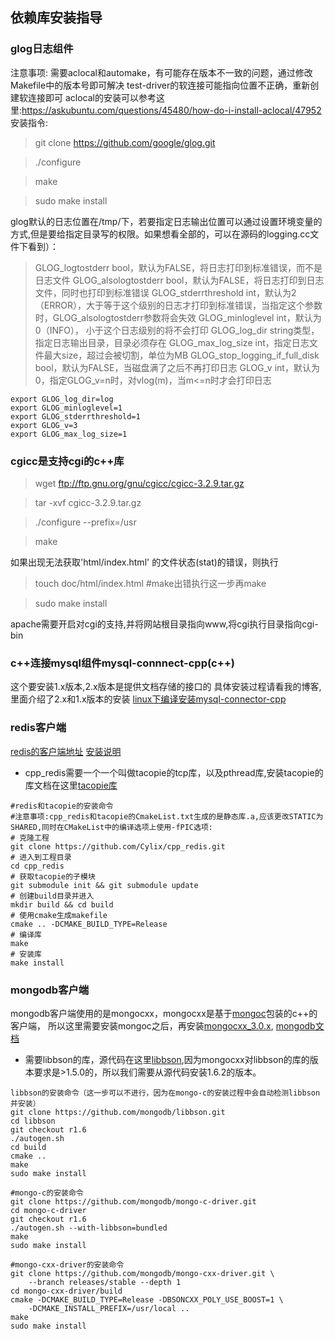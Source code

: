## **依赖库安装指导**

### **glog日志组件**
注意事项:
需要aclocal和automake，有可能存在版本不一致的问题，通过修改Makefile中的版本号即可解决
test-driver的软连接可能指向位置不正确，重新创建软连接即可
aclocal的安装可以参考这里:https://askubuntu.com/questions/45480/how-do-i-install-aclocal/47952
安装指令:
 > git clone https://github.com/google/glog.git
 
 > ./configure
 
 > make
 
 > sudo make install

 glog默认的日志位置在/tmp/下，若要指定日志输出位置可以通过设置环境变量的方式,但是要给指定目录写的权限。如果想看全部的，可以在源码的logging.cc文件下看到）：
> GLOG_logtostderr bool，默认为FALSE，将日志打印到标准错误，而不是日志文件
GLOG_alsologtostderr bool，默认为FALSE，将日志打印到日志文件，同时也打印到标准错误
GLOG_stderrthreshold int，默认为2（ERROR），大于等于这个级别的日志才打印到标准错误，当指定这个参数时，GLOG_alsologtostderr参数将会失效
GLOG_minloglevel int，默认为0（INFO）， 小于这个日志级别的将不会打印
GLOG_log_dir string类型，指定日志输出目录，目录必须存在 
GLOG_max_log_size int，指定日志文件最大size，超过会被切割，单位为MB
GLOG_stop_logging_if_full_disk bool，默认为FALSE，当磁盘满了之后不再打印日志
GLOG_v int，默认为0，指定GLOG_v=n时，对vlog(m)，当m<=n时才会打印日志

```
export GLOG_log_dir=log
export GLOG_minloglevel=1
export GLOG_stderrthreshold=1
export GLOG_v=3
export GLOG_max_log_size=1
```
### **cgicc是支持cgi的c++库**

 > wget ftp://ftp.gnu.org/gnu/cgicc/cgicc-3.2.9.tar.gz
 
 > tar -xvf cgicc-3.2.9.tar.gz

 > ./configure --prefix=/usr
 
 > make

 如果出现无法获取'html/index.html' 的文件状态(stat)的错误，则执行

 > touch doc/html/index.html           #make出错执行这一步再make

 > sudo make install 



 apache需要开启对cgi的支持,并将网站根目录指向www,将cgi执行目录指向cgi-bin

### **c++连接mysql组件mysql-connnect-cpp(c++)**
这个要安装1.x版本,2.x版本是提供文档存储的接口的
具体安装过程请看我的博客,里面介绍了2.x和1.x版本的安装
[linux下编译安装mysql-connector-cpp](http://www.myway5.com/index.php/2017/04/19/linux-complier-mysql-connector-cpp/)

### redis客户端
[redis的客户端地址](https://github.com/cylix/cpp_redis)
[安装说明](https://github.com/Cylix/cpp_redis/wiki/Mac-&-Linux-Install)
- cpp_redis需要一个一个叫做tacopie的tcp库，以及pthread库,安装tacopie的库文档在这里[tacopie库](https://github.com/Cylix/tacopie)
```
#redis和tacopie的安装命令
#注意事项:cpp_redis和tacopie的CmakeList.txt生成的是静态库.a,应该更改STATIC为SHARED,同时在CMakeList中的编译选项上使用-fPIC选项:
# 克隆工程
git clone https://github.com/Cylix/cpp_redis.git
# 进入到工程目录
cd cpp_redis
# 获取tacopie的子模块
git submodule init && git submodule update
# 创建build目录并进入
mkdir build && cd build
# 使用cmake生成makefile
cmake .. -DCMAKE_BUILD_TYPE=Release
# 编译库
make
# 安装库
make install
```
### mongodb客户端
mongodb客户端使用的是mongocxx，mongocxx是基于[mongoc](http://mongoc.org/libmongoc/current/installing.html)包装的c++的客户端，
所以这里需要安装mongoc之后，再安装[mongocxx_3.0.x](https://github.com/mongodb/mongo-cxx-driver),
[mongodb文档](http://mongoc.org/libmongoc/current/tutorial.html#making-a-connection)
- 需要libbson的库，源代码在这里[libbson](https://github.com/mongodb/libbson),因为mongocxx对libbson的库的版本要求是>1.5.0的，所以我们需要从源代码安装1.6.2的版本。
```
libbson的安装命令（这一步可以不进行，因为在mongo-c的安装过程中会自动检测libbson并安装）
git clone https://github.com/mongodb/libbson.git
cd libbson
git checkout r1.6
./autogen.sh
cd build
cmake ..
make
sudo make install

```

```
#mongo-c的安装命令
git clone https://github.com/mongodb/mongo-c-driver.git
cd mongo-c-driver
git checkout r1.6
./autogen.sh --with-libbson=bundled
make 
sudo make install

```

```
#mongo-cxx-driver的安装命令
git clone https://github.com/mongodb/mongo-cxx-driver.git \
    --branch releases/stable --depth 1
cd mongo-cxx-driver/build
cmake -DCMAKE_BUILD_TYPE=Release -DBSONCXX_POLY_USE_BOOST=1 \
    -DCMAKE_INSTALL_PREFIX=/usr/local ..
make
sudo make install
```